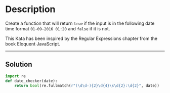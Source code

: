 # Description

Create a function that will return `true` if the input is in the following date time format `01-09-2016 01:20` and `false` if it is not.

This Kata has been inspired by the Regular Expressions chapter from the book Eloquent JavaScript.

---

## Solution

```py
import re
def date_checker(date):
    return bool(re.fullmatch(r"(\d\d-){2}\d{4}\s\d{2}:\d{2}", date))
```

